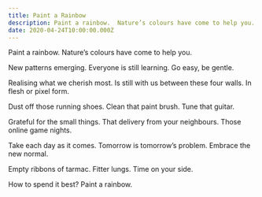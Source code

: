 ```yaml
---
title: Paint a Rainbow
description: Paint a rainbow.  Nature’s colours have come to help you.
date: 2020-04-24T10:00:00.000Z
---
```

Paint a rainbow.
Nature’s colours have come to help you.

New patterns emerging.
Everyone is still learning.
Go easy, be gentle.

Realising what we cherish most.
Is still with us between these four walls.
In flesh or pixel form.

Dust off those running shoes.
Clean that paint brush.
Tune that guitar.

Grateful for the small things.
That delivery from your neighbours.
Those online game nights.

Take each day as it comes.
Tomorrow is tomorrow’s problem.
Embrace the new normal.

Empty ribbons of tarmac.
Fitter lungs.
Time on your side.

How to spend it best?
Paint a rainbow.
